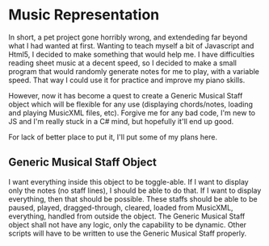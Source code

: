 Music Representation
=============

In short, a pet project gone horribly wrong, and extendeding far beyond what I had wanted at first. Wanting to teach myself a bit of Javascript and Html5, I decided to make something that would help me. I have difficulties reading sheet music at a decent speed, so I decided to make a small program that would randomly generate notes for me to play, with a variable speed. That way I could use it for practice and improve my piano skills.

However, now it has become a quest to create a Generic Musical Staff object which will be flexible for any use (displaying chords/notes, loading and playing MusicXML files, etc). Forgive me for any bad code, I'm new to JS and I'm really stuck in a C# mind, but hopefully it'll end up good.

For lack of better place to put it, I'll put some of my plans here.

Generic Musical Staff Object
--------------
I want everything inside this object to be toggle-able. If I want to display only the notes (no staff lines), I should be able to do that. If I want to display everything, then that should be possible. These staffs should be able to be paused, played, dragged-through, cleared, loaded from MusicXML, everything, handled from outside the object. The Generic Musical Staff object shall not have any logic, only the capability to be dynamic. Other scripts will have to be written to use the Generic Musical Staff properly.

